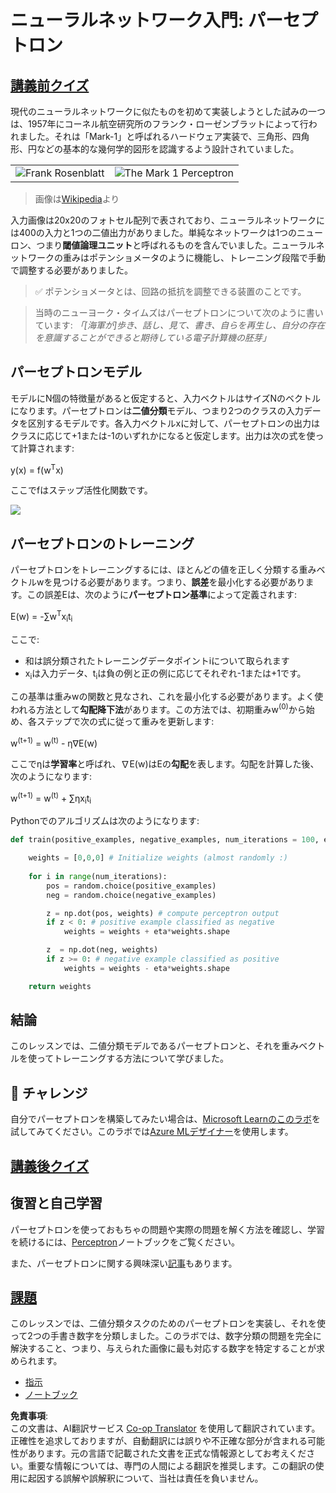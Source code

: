 <!--
CO_OP_TRANSLATOR_METADATA:
{
  "original_hash": "0c37770bba4fff3c71dc00eb261ee61b",
  "translation_date": "2025-08-24T21:15:55+00:00",
  "source_file": "lessons/3-NeuralNetworks/03-Perceptron/README.md",
  "language_code": "ja"
}
-->
# ニューラルネットワーク入門: パーセプトロン

## [講義前クイズ](https://red-field-0a6ddfd03.1.azurestaticapps.net/quiz/103)

現代のニューラルネットワークに似たものを初めて実装しようとした試みの一つは、1957年にコーネル航空研究所のフランク・ローゼンブラットによって行われました。それは「Mark-1」と呼ばれるハードウェア実装で、三角形、四角形、円などの基本的な幾何学的図形を認識するよう設計されていました。

|      |      |
|--------------|-----------|
|<img src='images/Rosenblatt-wikipedia.jpg' alt='Frank Rosenblatt'/> | <img src='images/Mark_I_perceptron_wikipedia.jpg' alt='The Mark 1 Perceptron' />|

> 画像は[Wikipedia](https://en.wikipedia.org/wiki/Perceptron)より

入力画像は20x20のフォトセル配列で表されており、ニューラルネットワークには400の入力と1つの二値出力がありました。単純なネットワークは1つのニューロン、つまり**閾値論理ユニット**と呼ばれるものを含んでいました。ニューラルネットワークの重みはポテンショメータのように機能し、トレーニング段階で手動で調整する必要がありました。

> ✅ ポテンショメータとは、回路の抵抗を調整できる装置のことです。

> 当時のニューヨーク・タイムズはパーセプトロンについて次のように書いています: *「[海軍が]歩き、話し、見て、書き、自らを再生し、自分の存在を意識することができると期待している電子計算機の胚芽」*

## パーセプトロンモデル

モデルにN個の特徴量があると仮定すると、入力ベクトルはサイズNのベクトルになります。パーセプトロンは**二値分類**モデル、つまり2つのクラスの入力データを区別するモデルです。各入力ベクトルxに対して、パーセプトロンの出力はクラスに応じて+1または-1のいずれかになると仮定します。出力は次の式を使って計算されます:

y(x) = f(w<sup>T</sup>x)

ここでfはステップ活性化関数です。

<!-- img src="http://www.sciweavers.org/tex2img.php?eq=f%28x%29%20%3D%20%5Cbegin%7Bcases%7D%0A%20%20%20%20%20%20%20%20%20%2B1%20%26%20x%20%5Cgeq%200%20%5C%5C%0A%20%20%20%20%20%20%20%20%20-1%20%26%20x%20%3C%200%0A%20%20%20%20%20%20%20%5Cend%7Bcases%7D%20%5C%5C%0A&bc=White&fc=Black&im=jpg&fs=12&ff=arev&edit=0" align="center" border="0" alt="f(x) = \begin{cases} +1 & x \geq 0 \\ -1 & x < 0 \end{cases} \\" width="154" height="50" / -->
<img src="images/activation-func.png"/>

## パーセプトロンのトレーニング

パーセプトロンをトレーニングするには、ほとんどの値を正しく分類する重みベクトルwを見つける必要があります。つまり、**誤差**を最小化する必要があります。この誤差Eは、次のように**パーセプトロン基準**によって定義されます:

E(w) = -∑w<sup>T</sup>x<sub>i</sub>t<sub>i</sub>

ここで:

* 和は誤分類されたトレーニングデータポイントiについて取られます
* x<sub>i</sub>は入力データ、t<sub>i</sub>は負の例と正の例に応じてそれぞれ-1または+1です。

この基準は重みwの関数と見なされ、これを最小化する必要があります。よく使われる方法として**勾配降下法**があります。この方法では、初期重みw<sup>(0)</sup>から始め、各ステップで次の式に従って重みを更新します:

w<sup>(t+1)</sup> = w<sup>(t)</sup> - η∇E(w)

ここでηは**学習率**と呼ばれ、∇E(w)はEの**勾配**を表します。勾配を計算した後、次のようになります:

w<sup>(t+1)</sup> = w<sup>(t)</sup> + ∑ηx<sub>i</sub>t<sub>i</sub>

Pythonでのアルゴリズムは次のようになります:

```python
def train(positive_examples, negative_examples, num_iterations = 100, eta = 1):

    weights = [0,0,0] # Initialize weights (almost randomly :)
        
    for i in range(num_iterations):
        pos = random.choice(positive_examples)
        neg = random.choice(negative_examples)

        z = np.dot(pos, weights) # compute perceptron output
        if z < 0: # positive example classified as negative
            weights = weights + eta*weights.shape

        z  = np.dot(neg, weights)
        if z >= 0: # negative example classified as positive
            weights = weights - eta*weights.shape

    return weights
```

## 結論

このレッスンでは、二値分類モデルであるパーセプトロンと、それを重みベクトルを使ってトレーニングする方法について学びました。

## 🚀 チャレンジ

自分でパーセプトロンを構築してみたい場合は、[Microsoft Learnのこのラボ](https://docs.microsoft.com/en-us/azure/machine-learning/component-reference/two-class-averaged-perceptron?WT.mc_id=academic-77998-cacaste)を試してみてください。このラボでは[Azure MLデザイナー](https://docs.microsoft.com/en-us/azure/machine-learning/concept-designer?WT.mc_id=academic-77998-cacaste)を使用します。

## [講義後クイズ](https://red-field-0a6ddfd03.1.azurestaticapps.net/quiz/203)

## 復習と自己学習

パーセプトロンを使っておもちゃの問題や実際の問題を解く方法を確認し、学習を続けるには、[Perceptron](../../../../../lessons/3-NeuralNetworks/03-Perceptron/Perceptron.ipynb)ノートブックをご覧ください。

また、パーセプトロンに関する興味深い[記事](https://towardsdatascience.com/what-is-a-perceptron-basics-of-neural-networks-c4cfea20c590)もあります。

## [課題](lab/README.md)

このレッスンでは、二値分類タスクのためのパーセプトロンを実装し、それを使って2つの手書き数字を分類しました。このラボでは、数字分類の問題を完全に解決すること、つまり、与えられた画像に最も対応する数字を特定することが求められます。

* [指示](lab/README.md)
* [ノートブック](../../../../../lessons/3-NeuralNetworks/03-Perceptron/lab/PerceptronMultiClass.ipynb)

**免責事項**:  
この文書は、AI翻訳サービス [Co-op Translator](https://github.com/Azure/co-op-translator) を使用して翻訳されています。正確性を追求しておりますが、自動翻訳には誤りや不正確な部分が含まれる可能性があります。元の言語で記載された文書を正式な情報源としてお考えください。重要な情報については、専門の人間による翻訳を推奨します。この翻訳の使用に起因する誤解や誤解釈について、当社は責任を負いません。